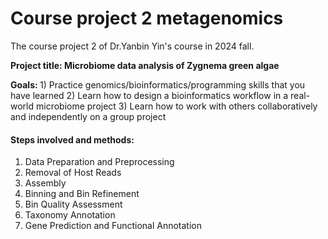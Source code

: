 # Course project 2 metagenomics

The course project 2 of Dr.Yanbin Yin's course in 2024 fall.

<b>Project title: Microbiome data analysis of Zygnema green algae</b>

<b>Goals: </b> 1) Practice genomics/bioinformatics/programming skills that you have learned
2) Learn how to design a bioinformatics workflow in a real-world microbiome project
3) Learn how to work with others collaboratively and independently on a group project

<h4>Steps involved and methods:</h4>

<ol>
<li>Data Preparation and Preprocessing</li>
<li>Removal of Host Reads</li>
<li>Assembly</li>
<li>Binning and Bin Refinement</li>
<li>Bin Quality Assessment</li>
<li>Taxonomy Annotation</li>
<li>Gene Prediction and Functional Annotation</li>
</ol>

